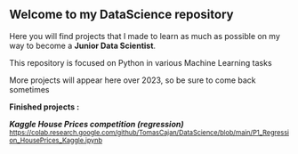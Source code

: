 ## Welcome to my DataScience repository

Here you will find projects that I made to learn as much as possible on my way to become a **Junior Data Scientist**.

This repository is focused on Python in various Machine Learning tasks

More projects will appear here over 2023, so be sure to come back sometimes

**Finished projects :**

***Kaggle House Prices competition (regression)*** <sub> https://colab.research.google.com/github/TomasCajan/DataScience/blob/main/P1_Regression_HousePrices_Kaggle.ipynb </sub>
